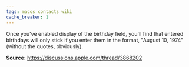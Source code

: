 ```yaml
---
tags: macos contacts wiki
cache_breaker: 1
---
```


Once you've enabled display of the birthday field, you'll find that entered birthdays will only stick if you enter them in the format, "August 10, 1974" (without the quotes, obviously).

**Source:** <https://discussions.apple.com/thread/3868202>
